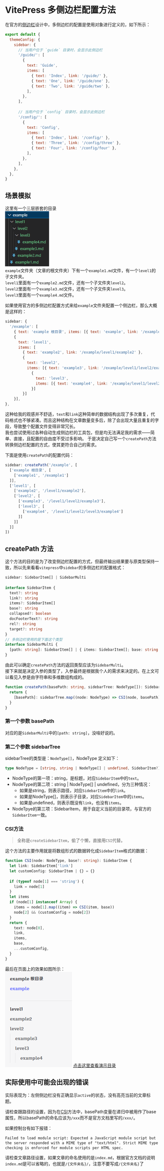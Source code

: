 # VitePress 多侧边栏配置方法

在官方的[侧边栏](https://vitepress.dev/zh/reference/default-theme-sidebar#multiple-sidebars)设计中，多侧边栏的配置是使用对象进行定义的，如下所示：

```js
export default {
  themeConfig: {
    sidebar: {
      // 当用户位于 `guide` 目录时，会显示此侧边栏
      '/guide/': [
        {
          text: 'Guide',
          items: [
            { text: 'Index', link: '/guide/' },
            { text: 'One', link: '/guide/one' },
            { text: 'Two', link: '/guide/two' },
          ],
        },
      ],

      // 当用户位于 `config` 目录时，会显示此侧边栏
      '/config/': [
        {
          text: 'Config',
          items: [
            { text: 'Index', link: '/config/' },
            { text: 'Three', link: '/config/three' },
            { text: 'Four', link: '/config/four' },
          ],
        },
      ],
    },
  },
}
```

## 场景模拟
这里有一个三层嵌套的目录  
![alt text](image.png)  
`example`文件夹（文章的根文件夹）下有一个`example1.md`文件，有一个`level1`的子文件夹。  
`level1`里面有一个`example2.md`文件，还有一个子文件夹`level2`。  
`level2`里面有一个`example3.md`文件，还有一个子文件夹`level3`。  
`level3`里面有一个`example4.md`文件。  

如果使用官方的多侧边栏配置方式来给`example`文件夹配置一个侧边栏，那么大概是这样的：
```js
sidebar: {
  '/example': [
    { text: 'example 根目录', items: [{ text: 'example', link: '/example/example1' }] },
    {
      text: 'level1',
      items: [
        { text: 'example2', link: '/example/level1/example2' },
        {
          text: 'level2',
          items: [{ text: 'example3', link: '/example/level1/level2/example3' },
            { 
              text: 'level3',
              items: [{ text: 'example4', link: '/example/level1/level2/level3/example4' }]
            }]
        }]
    }],
},
```
这种给我的观感并不舒适，`text`和`link`这种简单的数据结构出现了多次重复，代码格式也不够紧凑。而且这种结构在文章数量变多后，除了会出现大量且重复的字段，导致整个配置文件变得非常冗长。  
我也尝试使用过各种自动生成侧边栏的工具包，但是均无法满足我的需求——简单、直接，且配置的自由度不受过多影响。
于是决定自己写一个`createPath`方法转换侧边栏配置的方式，使其更符合自己的需求。

下面是使用`createPath`的配置代码：
```js
sidebar: createPath('/example', [
  ['example 根目录', [
    ['example1', '/example1']
  ]],
  ['level1', [
    ['example2', '/level1/example2'],
    ['level2', [
      ['example3', '/level1/level2/example3'],
      ['level3', [
        ['example4', '/level1/level2/level3/example4']
      ]]
    ]]
  ]]
])
```
## createPath 方法
这个方法的目的是为了改变侧边栏配置的方式，但最终输出结果要与原类型保持一致，所以先来看看`vitepress`中`sidebar`的多侧边栏的配置格式：
```ts
sidebar: SidebarItem[] | SidebarMulti

interface SidebarItem {
  text?: string
  link?: string
  items?: SidebarItem[]
  base?: string
  collapsed?: boolean
  docFooterText?: string
  rel?: string
  target?: string
}
// 多侧边栏使用的是下面这个类型
interface SidebarMulti {
  [path: string]: SidebarItem[] | { items: SidebarItem[]; base: string }
}
```
由此可以确定`createPath`方法的返回类型应该为`SidebarMulti`。  
接下来就是决定入参的类型了，入参最终是根据我个人的需求来决定的。在上文可以看见入参是由字符串和多维数组构成的。  
```ts
function createPath(basePath: string, sidebarTree: NodeType[]): SidebarMulti {
  return {
    [basePath]: sidebarTree.map((node: NodeType) => CSI(node, basePath)),
  }
}
```
### 第一个参数 basePath
对应的是`SidebarMulti`中的`[path: string]`，没啥好说的。

### 第二个参数 sidebarTree
sidebarTree的类型是：`NodeType[]`，NodeType 定义如下：
```ts
type NodeType = [string, string | NodeType[] | undefined, SidebarItem?]
```
- NodeType的第一项：string，是标题，对应`SidebarItem`中的`text`。
- NodeType的第二项：string | NodeType[] | undefined，分为三种情况：
  - 如果是string，则表示路径，对应`SidebarItem`中的`link`。
  - 如果是NodeType[]，则表示子目录，对应`SidebarItem`中的`items`。
  - 如果是undefined，则表示既没有`link`，也没有`items`。
- NodeTpye的第三项：SidebarItem，用于自定义当前的目录项，与官方的`SidebarItem`一致。

### CSI方法
> 全称是`createSidebarItem`，偷了个懒，直接用`CSI`代替。  

这个方法的主要作用就是将数组形式的数据转化成`SidebarItem`格式的数据：
```ts
function CSI(node: NodeType, base?: string): SidebarItem {
  let link: SidebarItem['link']
  let customConfig: SidebarItem | {} = {}

  if (typeof node[1] === 'string') {
    link = node[1]
  }
  let items
  if (node[1] instanceof Array) {
    items = node[1].map((item) => CSI(item, base))
    node[2] && (customConfig = node[2])
  }
  return {
    text: node[0],
    link,
    items,
    base,
    ...customConfig,
  }
}
```

最后在页面上的效果如图所示：  
![alt text](image-1.png)
[点击这里查看演示目录](../../../example/example1.md)

## 实际使用中可能会出现的错误
实际表现为：左侧侧边栏没有正确显示`active`的状态，没有高亮当前的文章标题。

请检查跟路径的设置，因为在[CSI](#csi方法)方法中，basePath变量在递归中被用作了base属性，所以basePath的命名应该为`/xxx`而不是官方文档里写的`/xxx/`。

如果控制台有如下报错：
```
Failed to load module script: Expected a JavaScript module script but the server responded with a MIME type of "text/html". Strict MIME type checking is enforced for module scripts per HTML spec.
```
请检查文章路径设置，如果文章的命名使用的是`index.md`，根据官方文档的说明`index.md`是可以省略的，也就是`/{文件夹名}/`，注意不要写成`/{文件夹名}`了